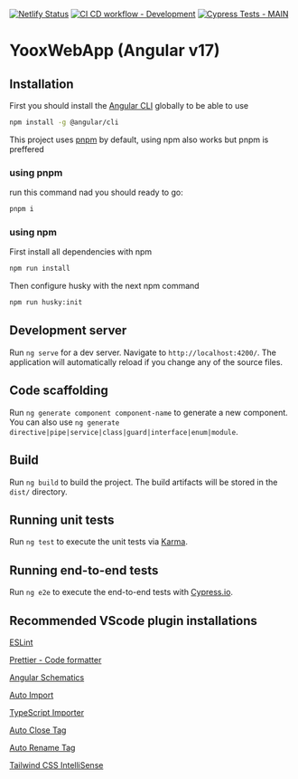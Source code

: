 [![Netlify Status](https://api.netlify.com/api/v1/badges/68695be5-069d-4cdc-9a24-c6fff93d42d8/deploy-status)](https://app.netlify.com/sites/financierayoox/deploys)
[![CI CD workflow - Development](https://github.com/JonathanRangelB/yoox-web-app/actions/workflows/ci.yml/badge.svg?branch=development)](https://github.com/JonathanRangelB/yoox-web-app/actions/workflows/ci.yml)
[![Cypress Tests - MAIN](https://github.com/JonathanRangelB/yoox-web-app/actions/workflows/cypress.yml/badge.svg?branch=main)](https://github.com/JonathanRangelB/yoox-web-app/actions/workflows/cypress.yml)

# YooxWebApp (Angular v17)

## Installation

First you should install the [Angular CLI](https://angular.io/cli) globally to be able to use

```bash
npm install -g @angular/cli
```

This project uses [pnpm](https://pnpm.io/) by default, using npm also works but pnpm is preffered

### using pnpm

run this command nad you should ready to go:

```bash
pnpm i
```

### using npm

First install all dependencies with npm

```bash
npm run install
```

Then configure husky with the next npm command

```bash
npm run husky:init
```

## Development server

Run `ng serve` for a dev server. Navigate to `http://localhost:4200/`. The application will automatically reload if you change any of the source files.

## Code scaffolding

Run `ng generate component component-name` to generate a new component. You can also use `ng generate directive|pipe|service|class|guard|interface|enum|module`.

## Build

Run `ng build` to build the project. The build artifacts will be stored in the `dist/` directory.

## Running unit tests

Run `ng test` to execute the unit tests via [Karma](https://karma-runner.github.io).

## Running end-to-end tests

Run `ng e2e` to execute the end-to-end tests with [Cypress.io](https://www.cypress.io/).

## Recommended VScode plugin installations

[ESLint](https://marketplace.visualstudio.com/items?itemName=dbaeumer.vscode-eslint)

[Prettier - Code formatter](https://marketplace.visualstudio.com/items?itemName=esbenp.prettier-vscode)

[Angular Schematics](https://marketplace.visualstudio.com/items?itemName=cyrilletuzi.angular-schematics)

[Auto Import](https://marketplace.visualstudio.com/items?itemName=steoates.autoimport)

[TypeScript Importer](https://marketplace.visualstudio.com/items?itemName=pmneo.tsimporter)

[Auto Close Tag](https://marketplace.visualstudio.com/items?itemName=formulahendry.auto-close-tag)

[Auto Rename Tag](https://marketplace.visualstudio.com/items?itemName=formulahendry.auto-rename-tag)

[Tailwind CSS IntelliSense](https://marketplace.visualstudio.com/items?itemName=bradlc.vscode-tailwindcss)

